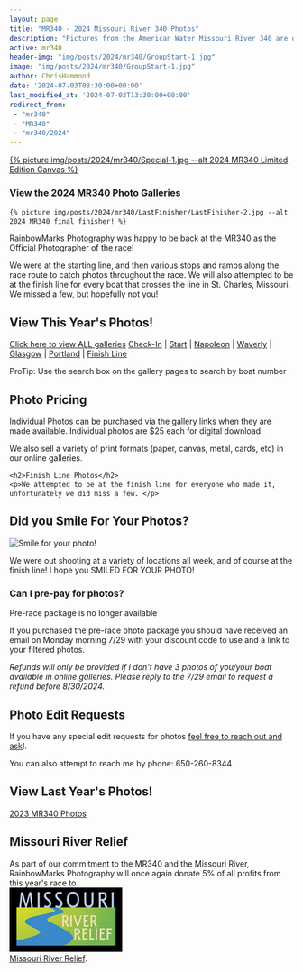 ```yaml
---
layout: page
title: "MR340 - 2024 Missouri River 340 Photos"
description: "Pictures from the American Water Missouri River 340 are online!"
active: mr340
header-img: "img/posts/2024/mr340/GroupStart-1.jpg"
image: "img/posts/2024/mr340/GroupStart-1.jpg"
author: ChrisHammond
date: '2024-07-03T08:30:00+00:00'
last_modified_at: '2024-07-03T13:30:00+00:00'
redirect_from: 
 - "mr340"
 - "MR340"
 - "mr340/2024"
---
```

<div class="row">
  <div class="col-md-12 text-center">
  <a href="https://photos.rainbowmarks.com/2024/MR340/MR340-Specials/i-DWjsdPV/buy">
    {% picture img/posts/2024/mr340/Special-1.jpg --alt 2024 MR340 Limited Edition Canvas  %}
  </a>
  <h3><a href="https://photos.rainbowmarks.com/2024/MR340">View the 2024 MR340 Photo Galleries</a></h3>

    {% picture img/posts/2024/mr340/LastFinisher/LastFinisher-2.jpg --alt 2024 MR340 final finisher! %}
  </div>
</div>

<div class="row">
  <div class="col-md-8">
    <p>RainbowMarks Photography was happy to be back at the MR340 as the Official Photographer of the race!</p>
    <p>We were at the starting line, and then various stops and ramps along the race route to catch photos throughout the race. We will also attempted to be at the finish line for every boat that crosses the line in St. Charles, Missouri. We missed a few, but hopefully not you!</p>
  </div>
  <div class="col-md-4 text-center"> 
    <h2>View This Year's Photos!</h2>
    <p><a href="https://photos.rainbowmarks.com/2024/MR340">Click here to view ALL galleries</a>
      <a href="https://www.rainbowmarksphotography.com/2024-MR340/Check-In">Check-In</a> | 
      <a href="https://www.rainbowmarksphotography.com/2024-MR340/Start">Start</a> | 
      <a href="https://www.rainbowmarksphotography.com/2024-MR340/Napoleon">Napoleon</a> | 
      <a href="https://www.rainbowmarksphotography.com/2024-MR340/Waverly">Waverly</a> | 
      <a href="https://www.rainbowmarksphotography.com/2024-MR340/Glasgow">Glasgow</a> | 
      <a href="https://www.rainbowmarksphotography.com/2024-MR340/Portland">Portland</a> | 
      <a href="https://www.rainbowmarksphotography.com/2024-MR340/Finish-Line">Finish Line</a>
      </p>
      <p>ProTip: Use the search box on the gallery pages to search by boat number</p>
  </div>
</div>
<div class="row">
  <div class="col-md-8">
    <h2>Photo Pricing</h2>
      <p>Individual Photos can be purchased via the gallery links when they are made available. Individual photos are $25 each for digital download.</p>
      <p>We also sell a variety of print formats (paper, canvas, metal, cards, etc) in our online galleries.</p>

    <h2>Finish Line Photos</h2>
    <p>We attempted to be at the finish line for everyone who made it, unfortunately we did miss a few. </p>

  </div>
  <div class="col-md-4"> 
    <h2>Did you Smile For Your Photos?</h2>
    <img src="{% picture direct img/posts/2024/mr340/Small2023/Small2023-7.jpg %}" alt="Smile for your photo!">
    <p>We were out shooting at a variety of locations all week, and of course at the finish line! I hope you SMILED FOR YOUR PHOTO!</p>
  </div>
</div>
<div class="row">
  <div class="col-md-12">
  <h3>Can I pre-pay for photos?</h3>
    <p>Pre-race package is no longer available</p> 
    <p>If you purchased the pre-race photo package you should have received an email on Monday morning 7/29 with your discount code to use and a link to your filtered photos.</p>
    <p><i>Refunds will only be provided if I don't have 3 photos of you/your boat available in online galleries. Please reply to the 7/29 email to request a refund before 8/30/2024.</i></p>
  </div>
</div>
<div class="row">
  <div class="col-6">
    <h2>Photo Edit Requests</h2>
    <p>If you have any special edit requests for photos <a href="https://www.chrishammond.com/contact">feel free to reach out and ask</a>!.</p>
    <p>You can also attempt to reach me by phone: 650-260-8344</p>
        <h2>View Last Year's Photos!</h2>    
    <p><a href="https://photos.rainbowmarks.com/2023/Watersports/MR340">2023 MR340 Photos</a><br/></p>    

  </div>
  <div class="col-md-6">
    <h2>Missouri River Relief</h2>
    <p>As part of our commitment to the MR340 and the Missouri River, RainbowMarks Photography will once again donate 5% of all profits from this year's race to <br /><a href="https://riverrelief.org/" target="_blank"><img src="/img/MRR-logo-color-WEB-200px.png" border="0"><br />Missouri River Relief</a>.</p>
    
  </div>
</div>
